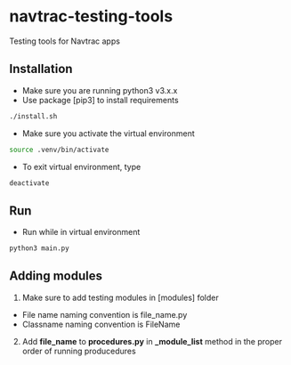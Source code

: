 # navtrac-testing-tools
Testing tools for Navtrac apps

## Installation
- Make sure you are running python3 v3.x.x
- Use package [pip3] to install requirements
```bash
./install.sh
```
- Make sure you activate the virtual environment
```bash
source .venv/bin/activate
```
- To exit virtual environment, type
```bash
deactivate
```

## Run
- Run while in virtual environment
```bash
python3 main.py
```

## Adding modules
1. Make sure to add testing modules in [modules] folder

- File name naming convention is file_name.py
- Classname naming convention is FileName

2. Add **file_name** to **procedures.py** in **_module_list** method in the proper order of running producedures
